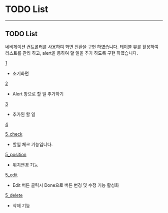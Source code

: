 # **TODO List**
---------

## TODO List 

네비게이션 컨트롤러를 사용하여 화면 전환을 구현 하였습니다. 
테이블 뷰를 활용하여 리스트를 관리 하고, alert을 통하여 할 일을 추가 하도록 구현 하였습니다. 




[1](https://user-images.githubusercontent.com/80135432/139564823-ee920daa-17ec-4461-a329-c22a361a2957.png)
- 초기화면

[2](https://user-images.githubusercontent.com/80135432/139564825-de1e61db-6ebb-49db-bb0f-eedda1725f03.png)
- Alert 창으로 할 일 추가하기

[3](https://user-images.githubusercontent.com/80135432/139564834-a0ff0e55-0b51-4af3-9206-4bc5549c0e0f.png)
 - 추가된 할 일

[4](https://user-images.githubusercontent.com/80135432/139564832-6df5a347-96cd-46d9-b763-583e007383c5.png)



[5_check](https://user-images.githubusercontent.com/80135432/139564831-f9b66ce8-ca32-449b-9a83-08f2753977be.png)
- 할일 체크 기능입니다. 

[5_position](https://user-images.githubusercontent.com/80135432/139564827-212d2d73-de3d-4da8-b340-c0d8ebd62a52.png)
- 위치변경 기능 

[5_edit](https://user-images.githubusercontent.com/80135432/139564830-59cf704b-8fe7-4c59-bd95-5bc560542028.png)
- Edit 버튼 클릭시 Done으로 버튼 변경 및 수정 기능 활성화 

[5_delete](https://user-images.githubusercontent.com/80135432/139564829-46774b19-6c21-4c6a-b239-2a25d3b8eac1.png)
- 삭제 기능 

